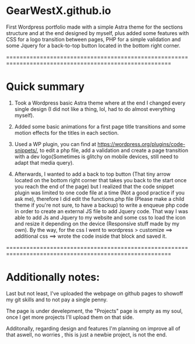 # GearWestX.github.io
First Wordpress portfolio made with a simple Astra theme for the sections structure and at the end designed by myself, plus added some features with CSS for a logo transition between pages, PHP for a simple validation and some Jquery for a back-to-top button located in the bottom right corner. 

=======================================================================================================


# Quick summary


1. Took a Wordpress basic Astra theme where at the end I changed every single design (I did not like a thing, lol, had to do almost everything myself).

2. Added some basic animations for a first page title transitions and some motion effects for the titles in each section.

3. Used a WP plugin, you can find at https://wordpress.org/plugins/code-snippets/, to edit a php file, add a validation and create a page transition with a dev logo(Sometimes is glitchy on mobile devices, still need to adapt that media query).

4. Afterwards, I wanted to add a back to top button (That tiny arrow located on the bottom right corner that takes you back to the start once you reach the end of the page) but I realized that the code snippet plugin was limited to one code file at a time (Not a good practice if you ask me), therefore I did edit the functions.php file (Please make a child theme if you're not sure, to have a backup) to write a enqueue php code in order to create an external JS file to add Jquery code. That way I was able to add Js and Jquery to my website and some css to load the icon and resize it depending on the device (Responsive stuff made by my own). By the way, for the css I went to wordpress  > customize ==>  additional css ==> wrote the code inside that block and saved it.

=======================================================================================================

# Additionally notes:

Last but not least, I've uploaded the webpage on github pages to showoff my git skills and to not pay a single penny.

The page is under develepment, the "Projects" page is empty as my soul, once I get more projects I'll upload them on that side.

Additonally, regarding design and features I'm planning on improve all of that aswell, no worries , this is just a newbie project, is not the end.
